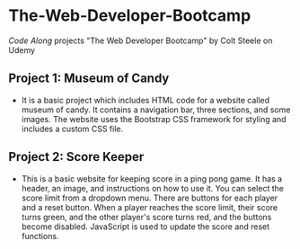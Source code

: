 # The-Web-Developer-Bootcamp

<p><i>Code Along</i> projects "The Web Developer Bootcamp" by Colt Steele on Udemy</p>

<h2> Project 1: Museum of Candy </h2>

- It is a basic project which includes HTML code for a website called museum of candy. It contains a navigation bar, three sections, and some images. The website uses the Bootstrap CSS framework for styling and includes a custom CSS file.

<h2> Project 2: Score Keeper </h2>

- This is a basic website for keeping score in a ping pong game. It has a header, an image, and instructions on how to use it. You can select the score limit from a dropdown menu. There are buttons for each player and a reset button. When a player reaches the score limit, their score turns green, and the other player's score turns red, and the buttons become disabled. JavaScript is used to update the score and reset functions.
